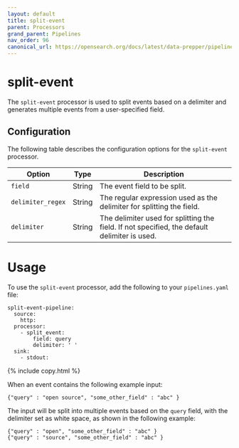 ```yaml
---
layout: default
title: split-event
parent: Processors
grand_parent: Pipelines
nav_order: 96
canonical_url: https://opensearch.org/docs/latest/data-prepper/pipelines/configuration/processors/split-event/
---
```


# split-event

The `split-event` processor is used to split events based on a delimiter and generates multiple events from a user-specified field.

## Configuration

The following table describes the configuration options for the `split-event` processor.

| Option           | Type    | Description                                                                                   |
|------------------|---------|-----------------------------------------------------------------------------------------------|
| `field`          | String  | The event field to be split.                                                           |
| `delimiter_regex`| String  | The regular expression used as the delimiter for splitting the field.                         |
| `delimiter`      | String  | The delimiter used for splitting the field. If not specified, the default delimiter is used.  |

# Usage

To use the `split-event` processor, add the following to your `pipelines.yaml` file:

```
split-event-pipeline:
  source:
    http:
  processor:
    - split_event:
        field: query
        delimiter: ' '    
  sink:
    - stdout:
```
{% include copy.html %}

When an event contains the following example input:

```
{"query" : "open source", "some_other_field" : "abc" }
```

The input will be split into multiple events based on the `query` field, with the delimiter set as white space, as shown in the following example:

```
{"query" : "open", "some_other_field" : "abc" }
{"query" : "source", "some_other_field" : "abc" }
```

